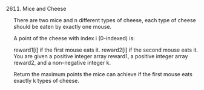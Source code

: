 2611. Mice and Cheese

There are two mice and n different types of cheese, each type of cheese should be eaten by exactly one mouse.

A point of the cheese with index i (0-indexed) is:

reward1[i] if the first mouse eats it.
reward2[i] if the second mouse eats it.
You are given a positive integer array reward1, a positive integer array reward2, and a non-negative integer k.

Return the maximum points the mice can achieve if the first mouse eats exactly k types of cheese.
